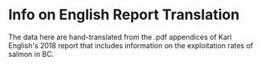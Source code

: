 # Info on English Report Translation

The data here are hand-translated from the .pdf appendices of Karl English's 2018 report that includes information on the exploitation rates of salmon in BC. 